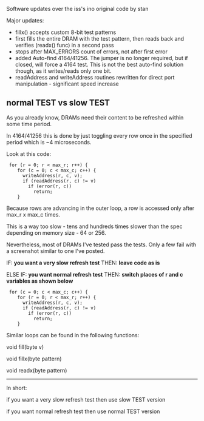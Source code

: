 Software updates over the iss's ino original code by stan

Major updates:
- fillx() accepts custom 8-bit test patterns
- first fills the entire DRAM with the test pattern, then reads back and verifies (readx() func) in a second pass
- stops after MAX_ERRORS count of errors, not after first error
- added Auto-find 4164/41256. The jumper is no longer required, but if closed, will force a 4164 test. This is not the best auto-find solution though, as it writes/reads only one bit.
- readAddress and writeAddress routines rewritten for direct port manipulation - significant speed increase

## normal TEST vs slow TEST

As you already know, DRAMs need their content to be refreshed within some time period.

In 4164/41256 this is done by just toggling every row once in the specified period which is ~4 microseconds.


Look at this code:
```
 for (r = 0; r < max_r; r++) {
    for (c = 0; c < max_c; c++) {
      writeAddress(r, c, v);
      if (readAddress(r, c) != v)
        if (error(r, c))
          return;
    }
```
Because rows are advancing in the outer loop, a row is accessed only after max_r x max_c times.

This is a way too slow - tens and hundreds times slower than the spec depending on memory size - 64 or 256.

Nevertheless, most of DRAMs I've tested pass the tests. Only a few fail with a screenshot similar to one I've posted.


IF: **you want a very slow refresh test** THEN: **leave code as is**

ELSE IF: **you want normal refresh test** THEN: **switch places of r and c variables as shown below**


```
 for (c = 0; c < max_c; c++) {
    for (r = 0; r < max_r; r++) {
      writeAddress(r, c, v);
      if (readAddress(r, c) != v)
        if (error(r, c))
          return;
    }
```
Similar loops can be found in the following functions:

void fill(byte v)

void fillx(byte pattern)

void readx(byte pattern)

---

In short:

if you want a very slow refresh test then use slow TEST version

if you want normal refresh test then use normal TEST version
